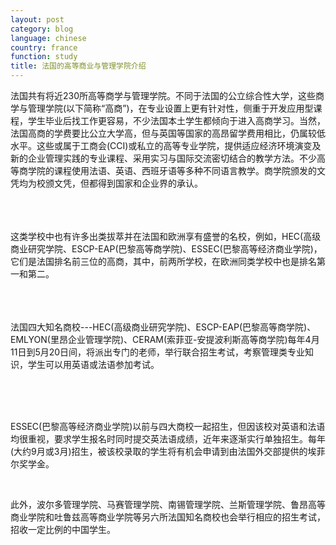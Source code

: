 ```yaml
---
layout: post
category: blog
language: chinese
country: france
function: study
title: 法国的高等商业与管理学院介绍
---
```


<p>法国共有将近230所高等商学与管理学院。不同于法国的公立综合性大学，这些商学与管理学院(以下简称“高商”)，在专业设置上更有针对性，侧重于开发应用型课程，学生毕业后找工作更容易，不少法国本土学生都倾向于进入高商学习。当然，法国高商的学费要比公立大学高，但与英国等国家的高昂留学费用相比，仍属较低水平。这些或属于工商会(CCI)或私立的高等专业学院，提供适应经济环境演变及新的企业管理实践的专业课程、采用实习与国际交流密切结合的教学方法。不少高等商学院的课程使用法语、英语、西班牙语等多种不同语言教学。商学院颁发的文凭均为校颁文凭，但都得到国家和企业界的承认。</p></br>
　　
<p>这类学校中也有许多出类拔萃并在法国和欧洲享有盛誉的名校，例如，HEC(高级商业研究学院、ESCP-EAP(巴黎高等商学院)、ESSEC(巴黎高等经济商业学院)，它们是法国排名前三位的高商，其中，前两所学校，在欧洲同类学校中也是排名第一和第二。</p></br>
　　
<p>法国四大知名商校---HEC(高级商业研究学院)、ESCP-EAP(巴黎高等商学院)、EMLYON(里昂企业管理学院)、CERAM(索菲亚-安提波利斯高等商学院)每年4月11日到5月20日间，将派出专门的老师，举行联合招生考试，考察管理类专业知识，学生可以用英语或法语参加考试。</p></br>

　　
<p>ESSEC(巴黎高等经济商业学院)以前与四大商校一起招生，但因该校对英语和法语均很重视，要求学生报名时同时提交英法语成绩，近年来逐渐实行单独招生。每年(大约9月或3月)招生，被该校录取的学生将有机会申请到由法国外交部提供的埃菲尔奖学金。</p></br>

<p>此外，波尔多管理学院、马赛管理学院、南锡管理学院、兰斯管理学院、鲁昂高等商业学院和吐鲁兹高等商业学院等另六所法国知名商校也会举行相应的招生考试，招收一定比例的中国学生。